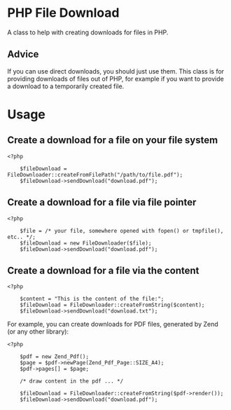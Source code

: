 # PHP File Download
A class to help with creating downloads for files in PHP.


## Advice
If you can use direct downloads, you should just use them.
This class is for providing downloads of files out of PHP, for example if you want to provide a download to a temporarily created file.


# Usage


## Create a download for a file on your file system
```
<?php

    $fileDownload = FileDownloader::createFromFilePath("/path/to/file.pdf");
    $fileDownload->sendDownload("download.pdf");
```


## Create a download for a file via file pointer
```
<?php

    $file = /* your file, somewhere opened with fopen() or tmpfile(), etc.. */;
    $fileDownload = new FileDownloader($file);
    $fileDownload->sendDownload("download.pdf");
```


## Create a download for a file via the content
```
<?php

    $content = "This is the content of the file:";
    $fileDownload = FileDownloader::createFromString($content);
    $fileDownload->sendDownload("download.txt");
```


For example, you can create downloads for PDF files, generated by Zend (or any other library):

```
<?php

    $pdf = new Zend_Pdf();
    $page = $pdf->newPage(Zend_Pdf_Page::SIZE_A4);
    $pdf->pages[] = $page;

    /* draw content in the pdf ... */

    $fileDownload = FileDownloader::createFromString($pdf->render());
    $fileDownload->sendDownload("download.pdf");
```